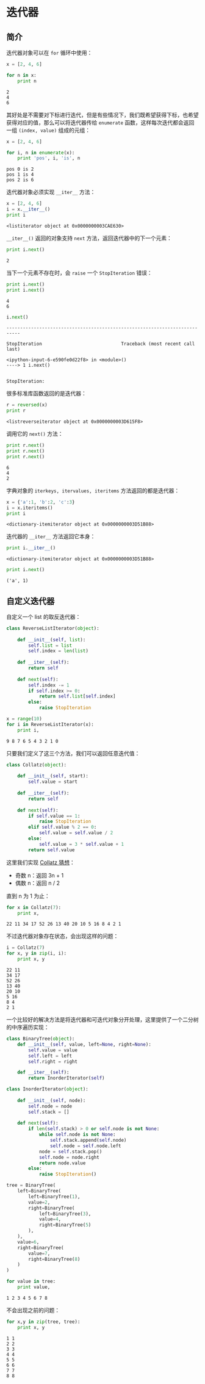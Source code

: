 # 迭代器

## 简介

迭代器对象可以在 `for` 循环中使用：


```python
x = [2, 4, 6]

for n in x:
    print n
```

    2
    4
    6


其好处是不需要对下标进行迭代，但是有些情况下，我们既希望获得下标，也希望获得对应的值，那么可以将迭代器传给 `enumerate` 函数，这样每次迭代都会返回一组 `(index, value)` 组成的元组：


```python
x = [2, 4, 6]

for i, n in enumerate(x):
    print 'pos', i, 'is', n
```

    pos 0 is 2
    pos 1 is 4
    pos 2 is 6


迭代器对象必须实现 `__iter__` 方法：


```python
x = [2, 4, 6]
i = x.__iter__()
print i
```

    <listiterator object at 0x0000000003CAE630>


`__iter__()` 返回的对象支持 `next` 方法，返回迭代器中的下一个元素：


```python
print i.next()
```

    2


当下一个元素不存在时，会 `raise` 一个 `StopIteration` 错误：


```python
print i.next()
print i.next()
```

    4
    6



```python
i.next()
```


    ---------------------------------------------------------------------------

    StopIteration                             Traceback (most recent call last)

    <ipython-input-6-e590fe0d22f8> in <module>()
    ----> 1 i.next()
    

    StopIteration: 


很多标准库函数返回的是迭代器：


```python
r = reversed(x)
print r
```

    <listreverseiterator object at 0x0000000003D615F8>


调用它的 `next()` 方法：


```python
print r.next()
print r.next()
print r.next()
```

    6
    4
    2


字典对象的 `iterkeys, itervalues, iteritems` 方法返回的都是迭代器：


```python
x = {'a':1, 'b':2, 'c':3}
i = x.iteritems()
print i
```

    <dictionary-itemiterator object at 0x0000000003D51B88>


迭代器的 `__iter__` 方法返回它本身：


```python
print i.__iter__()
```

    <dictionary-itemiterator object at 0x0000000003D51B88>



```python
print i.next()
```

    ('a', 1)


## 自定义迭代器

自定义一个 list 的取反迭代器：


```python
class ReverseListIterator(object):
    
    def __init__(self, list):
        self.list = list
        self.index = len(list)
        
    def __iter__(self):
        return self
    
    def next(self):
        self.index -= 1
        if self.index >= 0:
            return self.list[self.index]
        else:
            raise StopIteration
```


```python
x = range(10)
for i in ReverseListIterator(x):
    print i,
```

    9 8 7 6 5 4 3 2 1 0


只要我们定义了这三个方法，我们可以返回任意迭代值：


```python
class Collatz(object):
    
    def __init__(self, start):
        self.value = start
        
    def __iter__(self):
        return self
    
    def next(self):
        if self.value == 1:
            raise StopIteration
        elif self.value % 2 == 0:
            self.value = self.value / 2
        else:
            self.value = 3 * self.value + 1
        return self.value
```

这里我们实现 [Collatz 猜想](http://baike.baidu.com/view/736196.htm)：

- 奇数 n：返回 3n + 1
- 偶数 n：返回 n / 2

直到 n 为 1 为止：


```python
for x in Collatz(7):
    print x,
```

    22 11 34 17 52 26 13 40 20 10 5 16 8 4 2 1


不过迭代器对象存在状态，会出现这样的问题：


```python
i = Collatz(7)
for x, y in zip(i, i):
    print x, y
```

    22 11
    34 17
    52 26
    13 40
    20 10
    5 16
    8 4
    2 1


一个比较好的解决方法是将迭代器和可迭代对象分开处理，这里提供了一个二分树的中序遍历实现：


```python
class BinaryTree(object):
    def __init__(self, value, left=None, right=None):
        self.value = value
        self.left = left
        self.right = right

    def __iter__(self):
        return InorderIterator(self)
```


```python
class InorderIterator(object):
    
    def __init__(self, node):
        self.node = node
        self.stack = []
    
    def next(self):
        if len(self.stack) > 0 or self.node is not None:
            while self.node is not None:
                self.stack.append(self.node)
                self.node = self.node.left
            node = self.stack.pop()
            self.node = node.right
            return node.value
        else:
            raise StopIteration()
```


```python
tree = BinaryTree(
    left=BinaryTree(
        left=BinaryTree(1),
        value=2,
        right=BinaryTree(
            left=BinaryTree(3),
            value=4,
            right=BinaryTree(5)
        ),
    ),
    value=6,
    right=BinaryTree(
        value=7,
        right=BinaryTree(8)
    )
)
```


```python
for value in tree:
    print value,
```

    1 2 3 4 5 6 7 8


不会出现之前的问题：


```python
for x,y in zip(tree, tree):
    print x, y
```

    1 1
    2 2
    3 3
    4 4
    5 5
    6 6
    7 7
    8 8

